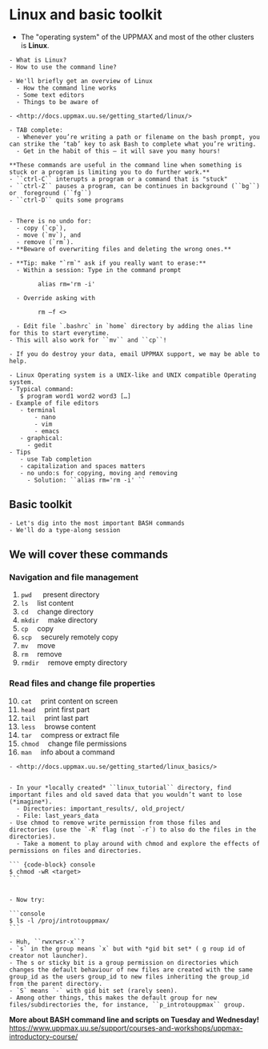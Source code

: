 # Linux and basic toolkit

- The "operating system" of the UPPMAX and most of the other clusters is **Linux**.

```{questions}
- What is Linux?
- How to use the command line?

```

```{objectives}
- We'll briefly get an overview of Linux
  - How the command line works
  - Some text editors
  - Things to be aware of
```

```{admonition} See the documentation
- <http://docs.uppmax.uu.se/getting_started/linux/>
```

```{tip}
- TAB complete:
  - Whenever you’re writing a path or filename on the bash prompt, you can strike the ‘tab’ key to ask Bash to complete what you’re writing.
  - Get in the habit of this — it will save you many hours!

**These commands are useful in the command line when something is stuck or a program is limiting you to do further work.**
- ``ctrl-C`` interupts a program or a command that is "stuck"
- ``ctrl-Z`` pauses a program, can be continues in background (``bg``) or  foreground (``fg``)
- ``ctrl-D`` quits some programs
```


```{Warning}

- There is no undo for:
  - copy (`cp`),
  - move (`mv`), and
  - remove (`rm`).
- **Beware of overwriting files and deleting the wrong ones.**
```

```{Note}
- **Tip: make "`rm`" ask if you really want to erase:**
  - Within a session: Type in the command prompt

        alias rm='rm -i'

  - Override asking with 

        rm –f <>

  - Edit file `.bashrc` in `home` directory by adding the alias line for this to start everytime.
- This will also work for ``mv`` and ``cp``!
```


```{Note}
- If you do destroy your data, email UPPMAX support, we may be able to help.
```

 ```{keypoints}
- Linux Operating system is a UNIX-like and UNIX compatible Operating system.
- Typical command:
    $ program word1 word2 word3 […]
- Example of file editors
    - terminal
        - nano
        - vim
        - emacs
    - graphical:
      - gedit
- Tips
    - use Tab completion
    - capitalization and spaces matters
    - no undo:s for copying, moving and removing
      - Solution: ``alias rm='rm -i' ``
```



## Basic toolkit

```{objectives}
- Let's dig into the most important BASH commands
- We'll do a type-along session
```


## We will cover these commands
### Navigation and file management

1. `pwd`  &emsp; present directory
1. `ls`  &emsp;list content
1. `cd`  &emsp;change directory
1. `mkdir`  &emsp;make directory
1. `cp`  &emsp;copy
1. `scp`  &emsp;securely remotely copy
1. `mv`  &emsp;move
1. `rm`  &emsp;remove
1. `rmdir`  &emsp;remove empty directory

### Read files and change file properties

10. `cat`  &emsp;print content on screen
11. `head`  &emsp;print first part
12. `tail`  &emsp;print last part
13. `less`  &emsp;browse content
14. `tar`  &emsp;compress or extract file
15. `chmod`  &emsp;change file permissions
16. `man`  &emsp;info about a command


```{admonition} See the documentation
- <http://docs.uppmax.uu.se/getting_started/linux_basics/>
```
 
```{challenge} chmod — Hands-on

- In your *locally created* ``linux_tutorial`` directory, find important files and old saved data that you wouldn’t want to lose (*imagine*).
  - Directories: important_results/, old_project/
  - File: last_years_data
- Use chmod to remove write permission from those files and directories (use the `-R` flag (not `-r`) to also do the files in the directories).
  - Take a moment to play around with chmod and explore the effects of permissions on files and directories.
```

``````{solution}
``` {code-block} console
$ chmod -wR <target>
```
``````

``````{solution} For the interested

- Now try:

```console
$ ls -l /proj/introtouppmax/
```

- Huh, ``rwxrwsr-x``?
- `s` in the group means `x` but with *gid bit set* ( g roup id of creator not launcher).
- The s or sticky bit is a group permission on directories which changes the default behaviour of new files are created with the same group_id as the users group_id to new files inheriting the group_id from the parent directory.
- `S` means `-` with gid bit set (rarely seen).
- Among other things, this makes the default group for new files/subdirectories the, for instance, ``p_introtouppmax`` group.
``````

 
**More about BASH command line and scripts on Tuesday and Wednesday!**
https://www.uppmax.uu.se/support/courses-and-workshops/uppmax-introductory-course/
